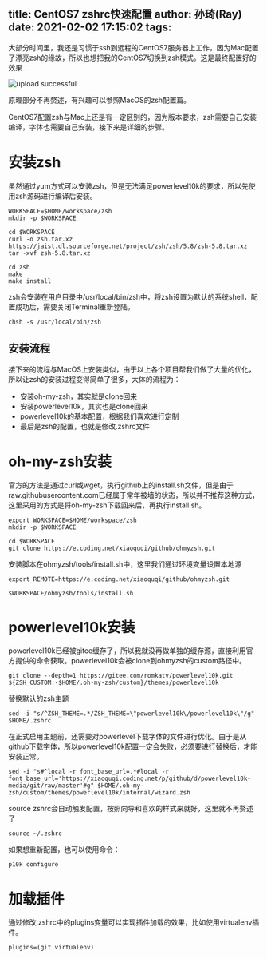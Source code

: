 title: CentOS7 zshrc快速配置
author: 孙琦(Ray)
date: 2021-02-02 17:15:02
tags:
---
大部分时间里，我还是习惯于ssh到远程的CentOS7服务器上工作，因为Mac配置了漂亮zsh的缘故，所以也想把我的CentOS7切换到zsh模式。这是最终配置好的效果：

![upload successful](/images/pasted-124.png)

原理部分不再赘述，有兴趣可以参照MacOS的zsh配置篇。

CentOS7配置zsh与Mac上还是有一定区别的，因为版本要求，zsh需要自己安装编译，字体也需要自己安装，接下来是详细的步骤。

<!-- more -->

# 安装zsh

虽然通过yum方式可以安装zsh，但是无法满足powerlevel10k的要求，所以先使用zsh源码进行编译后安装。

```
WORKSPACE=$HOME/workspace/zsh
mkdir -p $WORKSPACE

cd $WORKSPACE
curl -o zsh.tar.xz https://jaist.dl.sourceforge.net/project/zsh/zsh/5.8/zsh-5.8.tar.xz
tar -xvf zsh-5.8.tar.xz

cd zsh
make
make install
```

zsh会安装在用户目录中/usr/local/bin/zsh中，将zsh设置为默认的系统shell，配置成功后，需要关闭Terminal重新登陆。

```
chsh -s /usr/local/bin/zsh
```

## 安装流程

接下来的流程与MacOS上安装类似，由于以上各个项目帮我们做了大量的优化，所以让zsh的安装过程变得简单了很多，大体的流程为：

* 安装oh-my-zsh，其实就是clone回来
* 安装powerlevel10k，其实也是clone回来
* powerlevel10k的基本配置，根据我们喜欢进行定制
* 最后是zsh的配置，也就是修改.zshrc文件

# oh-my-zsh安装

官方的方法是通过curl或wget，执行github上的install.sh文件，但是由于raw.githubusercontent.com已经属于常年被墙的状态，所以并不推荐这种方式，这里采用的方式是将oh-my-zsh下载回来后，再执行install.sh。

```
export WORKSPACE=$HOME/workspace/zsh
mkdir -p $WORKSPACE

cd $WORKSPACE
git clone https://e.coding.net/xiaoquqi/github/ohmyzsh.git
```

安装脚本在ohmyzsh/tools/install.sh中，这里我们通过环境变量设置本地源

```
export REMOTE=https://e.coding.net/xiaoquqi/github/ohmyzsh.git

$WORKSPACE/ohmyzsh/tools/install.sh
```

# powerlevel10k安装

powerlevel10k已经被gitee缓存了，所以我就没再做单独的缓存源，直接利用官方提供的命令获取。powerlevel10k会被clone到ohmyzsh的custom路径中。

```
git clone --depth=1 https://gitee.com/romkatv/powerlevel10k.git ${ZSH_CUSTOM:-$HOME/.oh-my-zsh/custom}/themes/powerlevel10k
```

替换默认的zsh主题

```
sed -i "s/^ZSH_THEME=.*/ZSH_THEME=\"powerlevel10k\/powerlevel10k\"/g" $HOME/.zshrc
```

在正式启用主题前，还需要对powerlevel下载字体的文件进行优化。由于是从github下载字体，所以powerlevel10k配置一定会失败，必须要进行替换后，才能安装正常。

```
sed -i "s#^local -r font_base_url=.*#local -r font_base_url='https://xiaoquqi.coding.net/p/github/d/powerlevel10k-media/git/raw/master'#g" $HOME/.oh-my-zsh/custom/themes/powerlevel10k/internal/wizard.zsh
```

source zshrc会自动触发配置，按照向导和喜欢的样式来就好，这里就不再赘述了

```
source ~/.zshrc
```

如果想重新配置，也可以使用命令：

```
p10k configure
```

# 加载插件

通过修改.zshrc中的plugins变量可以实现插件加载的效果，比如使用virtualenv插件。
```
plugins=(git virtualenv)
```